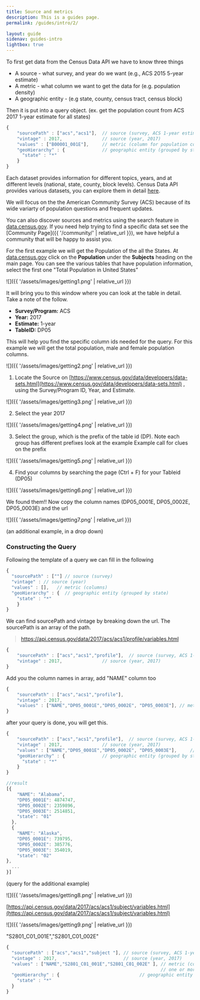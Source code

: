 ```yaml
---
title: Source and metrics
description: This is a guides page.
permalink: /guides/intro/2/

layout: guide
sidenav: guides-intro
lightbox: true
---
```


To first get data from the Census Data API we have to know three things

- A source - what survey, and year do we want (e.g., ACS 2015 5-year estimate)
- A metric - what column we want to get the data for (e.g. population density)
- A geographic entity - (e.g state, county, census tract, census block)

Then it is put into a query object. (ex. get the population count from ACS 2017 1-year estimate for all states)

```js
{
    "sourcePath" : ["acs","acs1"],  // source (survey, ACS 1-year estimate)
    "vintage" : 2017,               // source (year, 2017)
    "values" : ["B00001_001E"],     // metric (column for population count)
    "geoHierarchy" : {              // geographic entity (grouped by state)
      "state" : "*"
    }
}
```

Each dataset provides information for different topics, years, and at different levels (national, state, county, block levels). Census Data API provides various datasets, you can explore them in detail [here](https://api.census.gov/data.html).

We will focus on the the American Community Survey (ACS) because of its wide variarty of population questions and frequent updates.

You can also discover sources and metrics using the search feature in [data.census.gov](http://data.census.gov). If you need help trying to find a specific data set see the [Community Page]({{ '/community/' | relative_url }}), we have helpful a community that will be happy to assist you.

For the first example we will get the Population of the all the States. At [data.census.gov](http://data.census.gov) click on the **Population** under the **Subjects** heading on the main page. You can see the various tables that have population information, select the first one "Total Population in United States"

![]({{ '/assets/images/getting1.png' | relative_url }})

It will bring you to this window where you can look at the table in detail. Take a note of the follow.

- **Survey/Program:** ACS
- **Year:** 2017
- **Estimate:** 1-year
- **TableID:** DP05

This will help you find the specific column ids needed for the query. For this example we will get the total population, male and female population columns.

![]({{ '/assets/images/getting2.png' | relative_url }})

1. Locate the Source on [https://www.census.gov/data/developers/data-sets.html](https://www.census.gov/data/developers/data-sets.html) , using the Survey/Program ID, Year, and Estimate.

![]({{ '/assets/images/getting3.png' | relative_url }})

2. Select the year 2017

![]({{ '/assets/images/getting4.png' | relative_url }})

3. Select the group, which is the prefix of the table id (DP). Note each group has different prefixes look at the example Example call for clues on the prefix

![]({{ '/assets/images/getting5.png' | relative_url }})

4. Find your columns by searching the page (Ctrl + F) for your Tableid (DP05)

![]({{ '/assets/images/getting6.png' | relative_url }})

We found them!! Now copy the column names (DP05_0001E, DP05_0002E, DP05_0003E) and the url

![]({{ '/assets/images/getting7.png' | relative_url }})

(an additional example, in a drop down)

### Constructing the Query

Following the template of a query we can fill in the following

```js
{
  "sourcePath" : [""] // source (survey)
  "vintage" : // source (year)
  "values" : [],   // metric (columns)
  "geoHierarchy" : {  // geographic entity (grouped by state)
    "state" : "*"
    }
}
```

We can find sourcePath and vintage by breaking down the url. The sourcePath is an array of the path.

> https://api.census.gov/data/2017/acs/acs1/profile/variables.html

```js
{
    "sourcePath" : ["acs","acs1","profile"],  // source (survey, ACS 1-year profile estimate)
    "vintage" : 2017,               // source (year, 2017)
}
```

Add you the column names in array, add "NAME" column too

```js
{
    "sourcePath" : ["acs","acs1","profile"],
    "vintage" : 2017,
    "values" : ["NAME","DP05_0001E","DP05_0002E", "DP05_0003E"], // metric (column for total count, male, and female popluation)
}
```

after your query is done, you will get this.

```js
{
    "sourcePath" : ["acs","acs1","profile"],  // source (survey, ACS 1-year profile estimate)
    "vintage" : 2017,               // source (year, 2017)
    "values" : ["NAME","DP05_0001E","DP05_0002E", "DP05_0003E"],     // metric (column for total count, male, and female popluation)
    "geoHierarchy" : {              // geographic entity (grouped by state)
      "state" : "*"
    }
}

//result
[{
    "NAME": "Alabama",
    "DP05_0001E": 4874747,
    "DP05_0002E": 2359896,
    "DP05_0003E": 2514851,
    "state": "01"
  },
  {
    "NAME": "Alaska",
    "DP05_0001E": 739795,
    "DP05_0002E": 385776,
    "DP05_0003E": 354019,
    "state": "02"
},
  ...
}]
```

(query for the additional example)

![]({{ '/assets/images/getting8.png' | relative_url }})

[https://api.census.gov/data/2017/acs/acs1/subject/variables.html](https://api.census.gov/data/2017/acs/acs1/subject/variables.html)

![]({{ '/assets/images/getting9.png' | relative_url }})

"S2801_C01_001E","S2801_C01_002E"

```js
{
  "sourcePath" : ["acs","acs1","subject "], // source (survey, ACS 1-year subject estimate)
  "vintage" : 2017,                         // source (year, 2017)
  "values" : ["NAME","S2801_C01_001E","S2801_C01_002E" ], // metric (column for total households,
                                                          // one or more types of computing devices)
  "geoHierarchy" : {                              // geographic entity (grouped by state)
    "state" : "*"
  }
}
```
